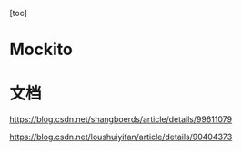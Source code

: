 [toc]

# Mockito

# 文档

https://blog.csdn.net/shangboerds/article/details/99611079

https://blog.csdn.net/loushuiyifan/article/details/90404373



